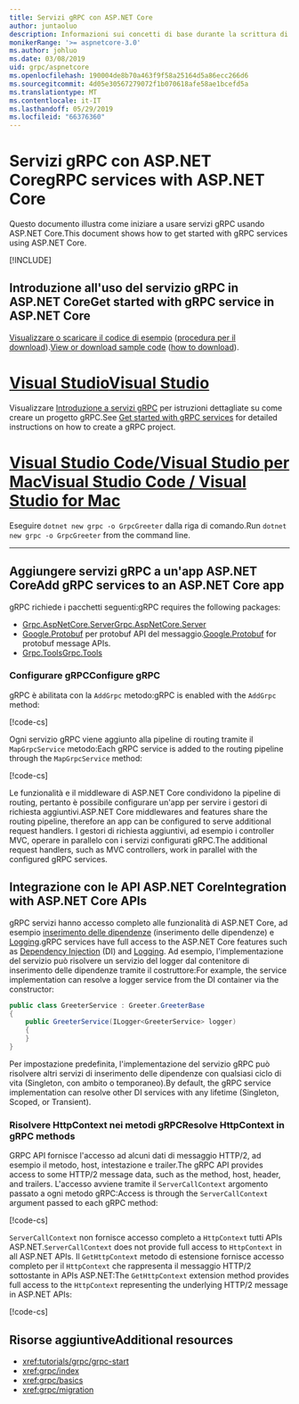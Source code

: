 ```yaml
---
title: Servizi gRPC con ASP.NET Core
author: juntaoluo
description: Informazioni sui concetti di base durante la scrittura di servizi gRPC con ASP.NET Core.
monikerRange: '>= aspnetcore-3.0'
ms.author: johluo
ms.date: 03/08/2019
uid: grpc/aspnetcore
ms.openlocfilehash: 190004de8b70a463f9f58a25164d5a86ecc266d6
ms.sourcegitcommit: 4d05e30567279072f1b070618afe58ae1bcefd5a
ms.translationtype: MT
ms.contentlocale: it-IT
ms.lasthandoff: 05/29/2019
ms.locfileid: "66376360"
---
```

# <a name="grpc-services-with-aspnet-core"></a><span data-ttu-id="9ad19-103">Servizi gRPC con ASP.NET Core</span><span class="sxs-lookup"><span data-stu-id="9ad19-103">gRPC services with ASP.NET Core</span></span>

<span data-ttu-id="9ad19-104">Questo documento illustra come iniziare a usare servizi gRPC usando ASP.NET Core.</span><span class="sxs-lookup"><span data-stu-id="9ad19-104">This document shows how to get started with gRPC services using ASP.NET Core.</span></span>

[!INCLUDE[](~/includes/net-core-prereqs-all-3.0.md)]

## <a name="get-started-with-grpc-service-in-aspnet-core"></a><span data-ttu-id="9ad19-105">Introduzione all'uso del servizio gRPC in ASP.NET Core</span><span class="sxs-lookup"><span data-stu-id="9ad19-105">Get started with gRPC service in ASP.NET Core</span></span>

<span data-ttu-id="9ad19-106">[Visualizzare o scaricare il codice di esempio](https://github.com/aspnet/AspNetCore.Docs/tree/master/aspnetcore/tutorials/grpc/grpc-start/sample) ([procedura per il download](xref:index#how-to-download-a-sample)).</span><span class="sxs-lookup"><span data-stu-id="9ad19-106">[View or download sample code](https://github.com/aspnet/AspNetCore.Docs/tree/master/aspnetcore/tutorials/grpc/grpc-start/sample) ([how to download](xref:index#how-to-download-a-sample)).</span></span>

# <a name="visual-studiotabvisual-studio"></a>[<span data-ttu-id="9ad19-107">Visual Studio</span><span class="sxs-lookup"><span data-stu-id="9ad19-107">Visual Studio</span></span>](#tab/visual-studio)

<span data-ttu-id="9ad19-108">Visualizzare [Introduzione a servizi gRPC](xref:tutorials/grpc/grpc-start) per istruzioni dettagliate su come creare un progetto gRPC.</span><span class="sxs-lookup"><span data-stu-id="9ad19-108">See [Get started with gRPC services](xref:tutorials/grpc/grpc-start) for detailed instructions on how to create a gRPC project.</span></span>

# <a name="visual-studio-code--visual-studio-for-mactabvisual-studio-codevisual-studio-mac"></a>[<span data-ttu-id="9ad19-109">Visual Studio Code/Visual Studio per Mac</span><span class="sxs-lookup"><span data-stu-id="9ad19-109">Visual Studio Code / Visual Studio for Mac</span></span>](#tab/visual-studio-code+visual-studio-mac)

<span data-ttu-id="9ad19-110">Eseguire `dotnet new grpc -o GrpcGreeter` dalla riga di comando.</span><span class="sxs-lookup"><span data-stu-id="9ad19-110">Run `dotnet new grpc -o GrpcGreeter` from the command line.</span></span>

---

## <a name="add-grpc-services-to-an-aspnet-core-app"></a><span data-ttu-id="9ad19-111">Aggiungere servizi gRPC a un'app ASP.NET Core</span><span class="sxs-lookup"><span data-stu-id="9ad19-111">Add gRPC services to an ASP.NET Core app</span></span>

<span data-ttu-id="9ad19-112">gRPC richiede i pacchetti seguenti:</span><span class="sxs-lookup"><span data-stu-id="9ad19-112">gRPC requires the following packages:</span></span>

* [<span data-ttu-id="9ad19-113">Grpc.AspNetCore.Server</span><span class="sxs-lookup"><span data-stu-id="9ad19-113">Grpc.AspNetCore.Server</span></span>](https://www.nuget.org/packages/Grpc.AspNetCore.Server)
* <span data-ttu-id="9ad19-114">[Google.Protobuf](https://www.nuget.org/packages/Google.Protobuf/) per protobuf API del messaggio.</span><span class="sxs-lookup"><span data-stu-id="9ad19-114">[Google.Protobuf](https://www.nuget.org/packages/Google.Protobuf/) for protobuf message APIs.</span></span>
* [<span data-ttu-id="9ad19-115">Grpc.Tools</span><span class="sxs-lookup"><span data-stu-id="9ad19-115">Grpc.Tools</span></span>](https://www.nuget.org/packages/Grpc.Tools/)

### <a name="configure-grpc"></a><span data-ttu-id="9ad19-116">Configurare gRPC</span><span class="sxs-lookup"><span data-stu-id="9ad19-116">Configure gRPC</span></span>

<span data-ttu-id="9ad19-117">gRPC è abilitata con la `AddGrpc` metodo:</span><span class="sxs-lookup"><span data-stu-id="9ad19-117">gRPC is enabled with the `AddGrpc` method:</span></span>

[!code-cs[](~/tutorials/grpc/grpc-start/sample/GrpcGreeter/Startup.cs?name=snippet&highlight=5)]

<span data-ttu-id="9ad19-118">Ogni servizio gRPC viene aggiunto alla pipeline di routing tramite il `MapGrpcService` metodo:</span><span class="sxs-lookup"><span data-stu-id="9ad19-118">Each gRPC service is added to the routing pipeline through the `MapGrpcService` method:</span></span>

[!code-cs[](~/tutorials/grpc/grpc-start/sample/GrpcGreeter/Startup.cs?name=snippet&highlight=21)]

<span data-ttu-id="9ad19-119">Le funzionalità e il middleware di ASP.NET Core condividono la pipeline di routing, pertanto è possibile configurare un'app per servire i gestori di richiesta aggiuntivi.</span><span class="sxs-lookup"><span data-stu-id="9ad19-119">ASP.NET Core middlewares and features share the routing pipeline, therefore an app can be configured to serve additional request handlers.</span></span> <span data-ttu-id="9ad19-120">I gestori di richiesta aggiuntivi, ad esempio i controller MVC, operare in parallelo con i servizi configurati gRPC.</span><span class="sxs-lookup"><span data-stu-id="9ad19-120">The additional request handlers, such as MVC controllers, work in parallel with the configured gRPC services.</span></span>

## <a name="integration-with-aspnet-core-apis"></a><span data-ttu-id="9ad19-121">Integrazione con le API ASP.NET Core</span><span class="sxs-lookup"><span data-stu-id="9ad19-121">Integration with ASP.NET Core APIs</span></span>

<span data-ttu-id="9ad19-122">gRPC servizi hanno accesso completo alle funzionalità di ASP.NET Core, ad esempio [inserimento delle dipendenze](xref:fundamentals/dependency-injection) (inserimento delle dipendenze) e [Logging](xref:fundamentals/logging/index).</span><span class="sxs-lookup"><span data-stu-id="9ad19-122">gRPC services have full access to the ASP.NET Core features such as [Dependency Injection](xref:fundamentals/dependency-injection) (DI) and [Logging](xref:fundamentals/logging/index).</span></span> <span data-ttu-id="9ad19-123">Ad esempio, l'implementazione del servizio può risolvere un servizio del logger dal contenitore di inserimento delle dipendenze tramite il costruttore:</span><span class="sxs-lookup"><span data-stu-id="9ad19-123">For example, the service implementation can resolve a logger service from the DI container via the constructor:</span></span>

```csharp
public class GreeterService : Greeter.GreeterBase
{
    public GreeterService(ILogger<GreeterService> logger)
    {
    }
}
```

<span data-ttu-id="9ad19-124">Per impostazione predefinita, l'implementazione del servizio gRPC può risolvere altri servizi di inserimento delle dipendenze con qualsiasi ciclo di vita (Singleton, con ambito o temporaneo).</span><span class="sxs-lookup"><span data-stu-id="9ad19-124">By default, the gRPC service implementation can resolve other DI services with any lifetime (Singleton, Scoped, or Transient).</span></span>

### <a name="resolve-httpcontext-in-grpc-methods"></a><span data-ttu-id="9ad19-125">Risolvere HttpContext nei metodi gRPC</span><span class="sxs-lookup"><span data-stu-id="9ad19-125">Resolve HttpContext in gRPC methods</span></span>

<span data-ttu-id="9ad19-126">GRPC API fornisce l'accesso ad alcuni dati di messaggio HTTP/2, ad esempio il metodo, host, intestazione e trailer.</span><span class="sxs-lookup"><span data-stu-id="9ad19-126">The gRPC API provides access to some HTTP/2 message data, such as the method, host, header, and trailers.</span></span> <span data-ttu-id="9ad19-127">L'accesso avviene tramite il `ServerCallContext` argomento passato a ogni metodo gRPC:</span><span class="sxs-lookup"><span data-stu-id="9ad19-127">Access is through the `ServerCallContext` argument passed to each gRPC method:</span></span>

[!code-cs[](~/tutorials/grpc/grpc-start/sample/GrpcGreeter/Services/GreeterService.cs?highlight=3-4&name=snippet)]

<span data-ttu-id="9ad19-128">`ServerCallContext` non fornisce accesso completo a `HttpContext` tutti APIs ASP.NET.</span><span class="sxs-lookup"><span data-stu-id="9ad19-128">`ServerCallContext` does not provide full access to `HttpContext` in all ASP.NET APIs.</span></span> <span data-ttu-id="9ad19-129">Il `GetHttpContext` metodo di estensione fornisce accesso completo per il `HttpContext` che rappresenta il messaggio HTTP/2 sottostante in APIs ASP.NET:</span><span class="sxs-lookup"><span data-stu-id="9ad19-129">The `GetHttpContext` extension method provides full access to the `HttpContext` representing the underlying HTTP/2 message in ASP.NET APIs:</span></span>

[!code-cs[](~/tutorials/grpc/grpc-start/sample/GrpcGreeter/Services/GreeterService.cs?name=snippet1)]

## <a name="additional-resources"></a><span data-ttu-id="9ad19-130">Risorse aggiuntive</span><span class="sxs-lookup"><span data-stu-id="9ad19-130">Additional resources</span></span>

* <xref:tutorials/grpc/grpc-start>
* <xref:grpc/index>
* <xref:grpc/basics>
* <xref:grpc/migration>
